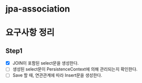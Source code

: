 # jpa-association

# 요구사항 정리
## Step1
- [x] JOIN이 포함된 select문을 생성한다.
- [ ] 생성된 select문이 PersistenceContext에 의해 관리되는지 확인한다.
- [ ] Save 할 때, 연관관계에 따라 Insert문을 생성한다.
